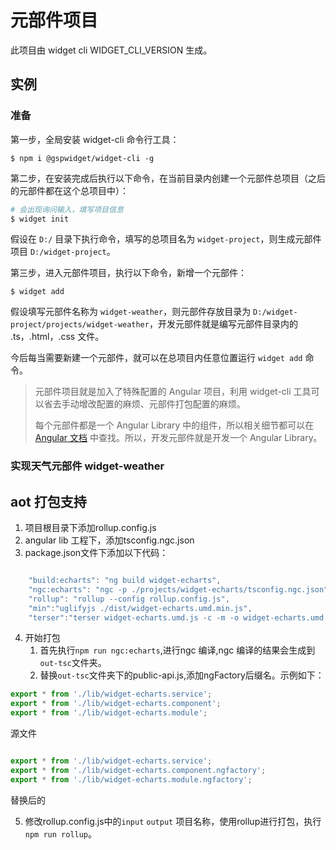 # 元部件项目
此项目由 widget cli WIDGET_CLI_VERSION 生成。

## 实例

### 准备
第一步，全局安装 widget-cli 命令行工具：

```shell
$ npm i @gspwidget/widget-cli -g
```

第二步，在安装完成后执行以下命令，在当前目录内创建一个元部件总项目（之后的元部件都在这个总项目中）：

```bash
# 会出现询问输入，填写项目信息
$ widget init
```

假设在 `D:/` 目录下执行命令，填写的总项目名为 `widget-project`，则生成元部件项目 `D:/widget-project`。

第三步，进入元部件项目，执行以下命令，新增一个元部件：

```shell
$ widget add
```

假设填写元部件名称为 `widget-weather`，则元部件存放目录为 `D:/widget-project/projects/widget-weather`，开发元部件就是编写元部件目录内的 .ts，.html，.css 文件。

今后每当需要新建一个元部件，就可以在总项目内任意位置运行 `widget add` 命令。


> 元部件项目就是加入了特殊配置的 Angular 项目，利用 widget-cli 工具可以省去手动增改配置的麻烦、元部件打包配置的麻烦。
>
> 每个元部件都是一个 Angular Library 中的组件，所以相关细节都可以在 [Angular 文档](https://angular.cn/) 中查找。所以，开发元部件就是开发一个 Angular Library。

### 实现天气元部件 widget-weather







## aot 打包支持

1. 项目根目录下添加rollup.config.js
2. angular lib 工程下，添加tsconfig.ngc.json
3. package.json文件下添加以下代码：

```javascript

    "build:echarts": "ng build widget-echarts",
    "ngc:echarts": "ngc -p ./projects/widget-echarts/tsconfig.ngc.json",
    "rollup": "rollup --config rollup.config.js",
    "min":"uglifyjs ./dist/widget-echarts.umd.min.js",
    "terser":"terser widget-echarts.umd.js -c -m -o widget-echarts.umd.min.js"

```

4. 开始打包
   1. 首先执行`npm run ngc:echarts`,进行ngc 编译,ngc 编译的结果会生成到`out-tsc`文件夹。
   2. 替换`out-tsc`文件夹下的public-api.js,添加ngFactory后缀名。示例如下：

```typescript
export * from './lib/widget-echarts.service';
export * from './lib/widget-echarts.component';
export * from './lib/widget-echarts.module';
```

源文件

```typescript

export * from './lib/widget-echarts.service';
export * from './lib/widget-echarts.component.ngfactory';
export * from './lib/widget-echarts.module.ngfactory';

```

替换后的

5. 修改rollup.config.js中的`input` `output` 项目名称，使用rollup进行打包，执行`npm run rollup`。
